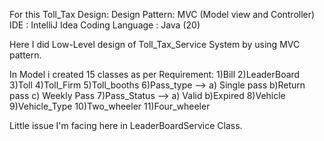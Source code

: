 
For this Toll_Tax Design:
Design Pattern: MVC (Model view and Controller)
IDE : IntelliJ Idea
Coding Language : Java (20)

Here I did Low-Level design of Toll_Tax_Service System by using MVC pattern.

In Model i created 15 classes as per Requirement:
1)Bill
2)LeaderBoard
3)Toll
4)Toll_Firm
5)Toll_booths
6)Pass_type --> a) Single pass  b)Return pass  c) Weekly Pass
7)Pass_Status --> a) Valid     b)Expired
8)Vehicle
9)Vehicle_Type
10)Two_wheeler
11)Four_wheeler

Little issue I'm facing here in LeaderBoardService Class.

